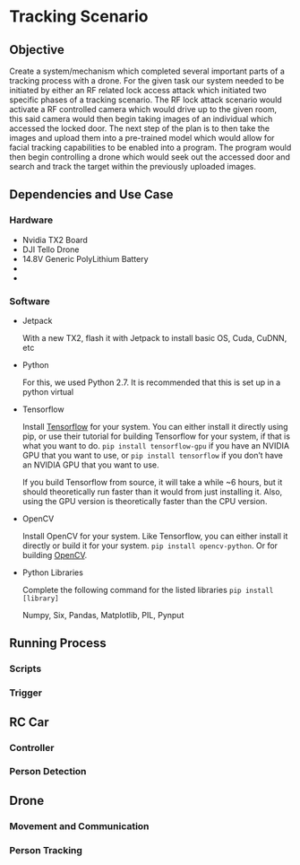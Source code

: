 # Tracking Scenario
## Objective

Create a system/mechanism which completed several important parts of a tracking process with a drone. For the given task our system needed to be initiated by either an RF related lock access attack which initiated two specific phases of a tracking scenario. The RF lock attack scenario would activate a RF controlled camera which would drive up to the given room, this said camera would then begin taking images of an individual which accessed the locked door. The next step of the plan is to then take the images and upload them into a pre-trained model which would allow for facial tracking capabilities to be enabled into a program. The program would then begin controlling a drone which would seek out the accessed door and search and track the target within the previously uploaded images.

## Dependencies and Use Case
### Hardware
- Nvidia TX2 Board
- DJI Tello Drone
- 14.8V Generic PolyLithium Battery
- 
- 

### Software
- Jetpack

  With a new TX2, flash it with Jetpack to install basic OS, Cuda, CuDNN, etc
- Python
  
  For this, we used Python 2.7. It is recommended that this is set up in a python virtual 
- Tensorflow 
  
  Install [Tensorflow](https://www.tensorflow.org/install/) for your system. You can either install it directly using pip, or use their tutorial for building Tensorflow for your system, if that is what you want to do. `pip install tensorflow-gpu` if you have an NVIDIA GPU that you want to use, or `pip install tensorflow` if you don’t have an NVIDIA GPU that you want to use.
  
  If you build Tensorflow from source, it will take a while ~6 hours, but it should theoretically run faster than it would from just installing it. Also, using the GPU version is theoretically faster than the CPU version.
- OpenCV
  
  Install OpenCV for your system. Like Tensorflow, you can either install it directly or build it for your system.
`pip install opencv-python`. Or for building [OpenCV](https://docs.opencv.org/3.3.1/d7/d9f/tutorial_linux_install.html).

- Python Libraries

  Complete the following command for the listed libraries
  `pip install [library]`

  Numpy, Six, Pandas, Matplotlib, PIL, Pynput

## Running Process
### Scripts


### Trigger


## RC Car
### Controller



### Person Detection



## Drone
### Movement and Communication



### Person Tracking
